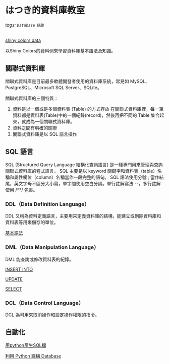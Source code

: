 # はつき的資料庫教室
###### tags: `Database` `目錄`


[shiny colors data](https://docs.google.com/spreadsheets/d/17NubQX0O8iPIBVS0WRVaM3t5pIeMs3UEeFGO_T3WnWE/edit?usp=sharing)

以Shiny Colors的資料例來學習資料庫基本語法及知識。

## 關聯式資料庫
關聯式資料庫是目前最多軟體開發者使用的資料庫系統，常見如 MySQL、PostgreSQL、Microsoft SQL Server、SQLite。

關聯式資料庫的三個特質：
1. 資料是以一個或是多個資料表 (Table) 的方式存放
在關聯式資料庫裡，每一筆資料都是資料表(Table)中的一個紀錄(record)，然後再把不同的 Table 集合起來，就成為一個關聯式資料庫。
2. 資料之間有明確的關聯
3. 關聯式資料庫是以 SQL 語言操作

## SQL 語言
SQL (Structured Query Language 結構化查詢語言) 是一種專門用來管理與查詢關聯式資料庫的程式語言。
SQL 主要是以 keyword 關鍵字和資料表（table）名稱和屬性欄位（column）名稱當作一段完整的語句。
SQL 語法使用分號 ; 當作結尾，英文字母不區分大小寫，單字間使用空白分隔。單行註解寫法 --，多行註解使用 /**/ 包裹。

### DDL（Data Definition Language）
DDL 又稱為資料定義語言，主要用來定義資料庫的結構，能建立或刪除資料庫和資料表等用來儲存的單位。

[基本語法](https://hackmd.io/BbsOAfY9T5Sb1iVotEIefQ?edit)
[](https://)
###  DML（Data Manipulation Language）
DML 能查詢或修改資料表的紀錄。

[INSERT INTO](https://hackmd.io/FpqLSy04Q1qLGYNf1Mceqw?both)

[UPDATE](https://hackmd.io/iaxLtQ_pQT-v09Y3BPr3_Q?both)

[SELECT](https://hackmd.io/cN20hSX6Sf-nD5dbcq6ALQ)

###  DCL（Data Control Language）
DCL 為可用來取消操作和設定操作權限的指令。

## 自動化
[用python產生SQL檔](https://hackmd.io/sRMRyDzTQpaiN_MoAZiezw?edit)

[利用 Python 建構 Database](https://hackmd.io/cfQI4CXcQC6YgpYtuP7zrA)